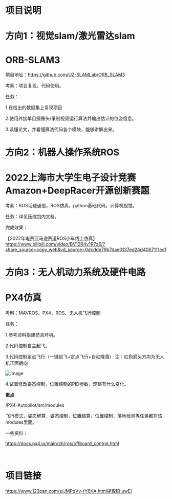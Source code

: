 # 项目说明

# 方向1：视觉slam/激光雷达slam

# ORB-SLAM3

项目地址：https://github.com/UZ-SLAMLab/ORB_SLAM3

考察：项目复现，代码使用。

任务：

1.在给出的数据集上复现项目

2.使用外接单目摄像头/录制视频运行算法并输出估计的位姿信息。

3.读懂论文，并看懂算法代码各个模块，能够讲解出来。







# 方向2：机器人操作系统ROS

# 2022上海市大学生电子设计竞赛Amazon+DeepRacer开源创新赛题

考察：ROS话题通信，ROS仿真，python基础代码，计算机视觉。

任务：详见压缩包内文档。

完成效果：

【2022年电赛亚马逊赛道ROS小车线上仿真】 https://www.bilibili.com/video/BV12R4y1R7z6/?share_source=copy_web&vd_source=0dcdde79b7dae0137ed24d4067111edf







# 方向3：无人机动力系统及硬件电路

# PX4仿真

考察：MAVROS、PX4、ROS、无人机飞行控制

任务：

1.参考资料搭建仿真环境。

2.代码控制自主起飞。

3.代码控制定点飞行（一键起飞+定点飞行+自动降落） 
注：红色箭头方向为无人机正面朝向

![image](https://github.com/user-attachments/assets/5a6ab92b-0cb1-4192-964f-4b61a020d693)


4.试着修改姿态控制、位置控制的PID参数，观察有什么变化。

**重点**

/PX4-Autopilot/src/modules

飞行模式，姿态解算，姿态控制，位置结算，位置控制，落地检测等任务都在该modules里面。



一些资料：

https://docs.px4.io/main/zh/ros/offboard_control.html

<br>

# 项目链接
https://www.123pan.com/s/JMPqVv-rY6KA.html提取码:uwEi






